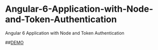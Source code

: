 # Angular-6-Application-with-Node-and-Token-Authentication
Angular 6 Application with Node and Token Authentication

##<a href="http://polarbearwebdesign.ca/angular2/">DEMO</a>
